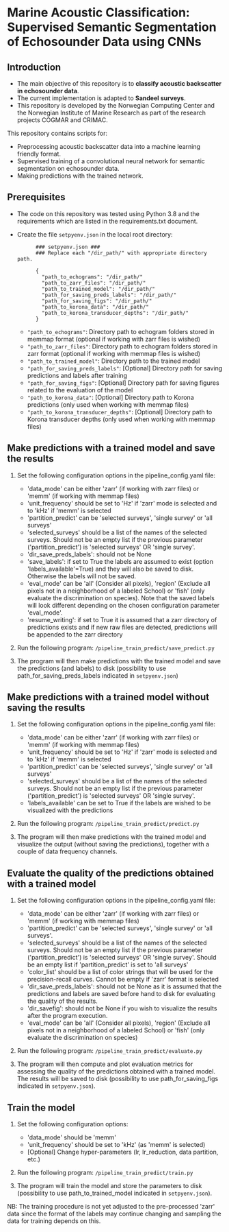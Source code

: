 # Marine Acoustic Classification: Supervised Semantic Segmentation of Echosounder Data using CNNs

## Introduction
* The main objective of this repository is to **classify acoustic backscatter in echosounder data**.
* The current implementation is adapted to **Sandeel surveys**.
* This repository is developed by the Norwegian Computing Center and the Norwegian Institute of Marine Research as part of the research projects COGMAR and CRIMAC.

This repository contains scripts for:
* Preprocessing acoustic backscatter data into a machine learning friendly format.
* Supervised training of a convolutional neural network for semantic segmentation on echosounder data.
* Making predictions with the trained network.


## Prerequisites
* The code on this repository was tested using Python 3.8 and the requirements which are listed in the requirements.txt document.
* Create the file `setpyenv.json` in the local root directory:

            ### setpyenv.json ###
            ### Replace each "/dir_path/" with appropriate directory path.
            
            {
              "path_to_echograms": "/dir_path/"
              "path_to_zarr_files": "/dir_path/"          
              "path_to_trained_model": "/dir_path/"    
              "path_for_saving_preds_labels": "/dir_path/"
              "path_for_saving_figs": "/dir_path/"
              "path_to_korona_data": "/dir_path/"
              "path_to_korona_transducer_depths": "/dir_path/"
            }
    * `"path_to_echograms"`: Directory path to echogram folders stored in memmap format (optional if working with zarr files is wished)  
    * `"path_to_zarr_files"`: Directory path to echogram folders stored in zarr format (optional if working with memmap files is wished)
    * `"path_to_trained_model"`: Directory path to the trained model    
    * `"path_for_saving_preds_labels"`: [Optional] Directory path for saving predictions and labels after training
    * `"path_for_saving_figs"`: [Optional] Directory path for saving figures related to the evaluation of the model    
    * `"path_to_korona_data"`: [Optional] Directory path to Korona predictions (only used when working with memmap files)
    * `"path_to_korona_transducer_depths"`: [Optional] Directory path to Korona transducer depths (only used when working with memmap files)

## Make predictions with a trained model and save the results
1. Set the following configuration options in the pipeline_config.yaml file:    
    * 'data_mode' can be either 'zarr' (if working with zarr files) or 'memm' (if working with memmap files)
    * 'unit_frequency' should be set to 'Hz' if 'zarr' mode is selected and to 'kHz' if 'memm' is selected    
    * 'partition_predict' can be 'selected surveys', 'single survey' or 'all surveys'
    * 'selected_surveys' should be a list of the names of the selected surveys. Should not be an empty list if the previous parameter ('partition_predict') is 'selected surveys' OR 'single survey'.
    * 'dir_save_preds_labels': should not be None
    * 'save_labels': if set to True the labels are assumed to exist (option 'labels_available'=True) and they will also be saved to disk. Otherwise the labels will not be saved.
    * 'eval_mode' can be 'all' (Consider all pixels), 'region' (Exclude all pixels not in a neighborhood of a labeled School) or 'fish' (only evaluate the discrimination on species). Note that the saved labels will look different depending on the chosen configuration parameter 'eval_mode'.
    * 'resume_writing': if set to True it is assumed that a zarr directory of predictions exists and if new raw files are detected, predictions will be appended to the zarr directory

2. Run the following program: `/pipeline_train_predict/save_predict.py`
3. The program will then make predictions with the trained model and save the predictions (and labels) to disk (possibility to use path_for_saving_preds_labels indicated in `setpyenv.json`)

## Make predictions with a trained model without saving the results
1. Set the following configuration options in the pipeline_config.yaml file:
    * 'data_mode' can be either 'zarr' (if working with zarr files) or 'memm' (if working with memmap files)
    * 'unit_frequency' should be set to 'Hz' if 'zarr' mode is selected and to 'kHz' if 'memm' is selected    
    * 'partition_predict' can be 'selected surveys', 'single survey' or 'all surveys'
    * 'selected_surveys' should be a list of the names of the selected surveys. Should not be an empty list if the previous parameter ('partition_predict') is 'selected surveys' OR 'single survey'.
    * 'labels_available' can be set to True if the labels are wished to be visualized with the predictions
  
2. Run the following program: `/pipeline_train_predict/predict.py`
3. The program will then make predictions with the trained model and visualize the output (without saving the predictions),
together with a couple of data frequency channels.
 
## Evaluate the quality of the predictions obtained with a trained model
1. Set the following configuration options in the pipeline_config.yaml file:  
    * 'data_mode' can be either 'zarr' (if working with zarr files) or 'memm' (if working with memmap files)
    * 'partition_predict' can be 'selected surveys', 'single survey' or 'all surveys'.
    * 'selected_surveys' should be a list of the names of the selected surveys. Should not be an empty list if the previous parameter ('partition_predict') is 'selected surveys' OR 'single survey'.
    Should be an empty list if 'partition_predict' is set to 'all surveys'
    * 'color_list' should be a list of color strings that will be used for the precision-recall curves. Cannot be empty if 'zarr' format is selected
    * 'dir_save_preds_labels': should not be None as it is assumed that the predictions and labels are saved before hand to disk for evaluating the quality of the results.
    * 'dir_savefig': should not be None if you wish to visualize the results after the program execution.
    * 'eval_mode' can be 'all' (Consider all pixels), 'region' (Exclude all pixels not in a neighborhood of a labeled School) or 'fish' (only evaluate the discrimination on species)

2. Run the following program: `/pipeline_train_predict/evaluate.py`
3. The program will then compute and plot evaluation metrics for assessing the quality of the predictions obtained with a trained model.
The results will be saved to disk (possibility to use path_for_saving_figs indicated in `setpyenv.json`).

## Train the model
1. Set the following configuration options:    
    * 'data_mode' should be 'memm'
    * 'unit_frequency' should be set to 'kHz' (as 'memm' is selected)       
    * [Optional] Change hyper-parameters (lr, lr_reduction, data partition, etc.)
    
2. Run the following program: `/pipeline_train_predict/train.py`
3. The program will train the model and store the parameters to disk (possibility to use path_to_trained_model indicated in `setpyenv.json`).

NB: The training procedure is not yet adjusted to the pre-processed 'zarr' data 
since the format of the labels may continue changing and sampling the data for training depends on this.

